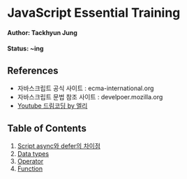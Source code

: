 # JavaScript Essential Training

#### Author: Tackhyun Jung

#### Status: ~ing

## References

* 자바스크립트 공식 사이트 : ecma-international.org
* 자바스크립트 문법 참조 사이트 : develpoer.mozilla.org
* [Youtube 드림코딩 by 엘리](https://www.youtube.com/watch?v=wcsVjmHrUQg&list=PLv2d7VI9OotTVOL4QmPfvJWPJvkmv6h-2&index=1)

## Table of Contents

1. [Script async와 defer의 차이점](https://github.com/takhyun12/JavaScript-Essential-Training/blob/main/Script%20async%20and%20defer.md)
2. [Data types](https://github.com/takhyun12/JavaScript-Essential-Training/blob/main/data%20types.md)
3. [Operator](https://github.com/takhyun12/JavaScript-Essential-Training/blob/main/Operator.md)
4. [Function](https://github.com/takhyun12/JavaScript-Essential-Training/blob/main/Function.md)
